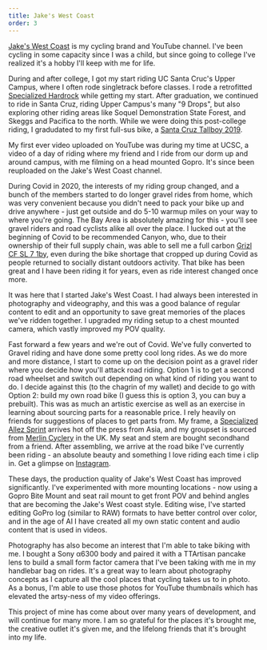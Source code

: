 ```yaml
---
title: Jake's West Coast
order: 3
---
```


[Jake's West Coast](https://www.youtube.com/@jakeswestcoast) is my cycling brand and YouTube channel. I've been cycling in some capacity since I was a child, but since going to college I've realized it's a hobby I'll keep with me for life.

During and after college, I got my start riding UC Santa Cruc's Upper Campus, where I often rode singletrack before classes. I rode a retrofitted [Specialized Hardrock](https://www.bicyclebluebook.com/value-guide/1998%20Specialized%20Hardrock%20Classic) while getting my start. After graduation, we continued to ride in Santa Cruz, riding Upper Campus's many "9 Drops", but also exploring other riding areas like Soquel Demonstration State Forest, and Skeggs and Pacifica to the north. While we were doing this post-college riding, I gradudated to my first full-sus bike, a [Santa Cruz Tallboy 2019](https://www.vitalmtb.com/product/guide/Bikes,3/Santa-Cruz/Tallboy-Carbon-C-S,23477).

My first ever video uploaded on YouTube was during my time at UCSC, a video of a day of riding where my friend and I ride from our dorm up and around campus, with me filming on a head mounted Gopro. It's since been reuploaded on the Jake's West Coast channel.

During Covid in 2020, the interests of my riding group changed, and a bunch of the members started to do longer gravel rides from home, which was very convenient because you didn't need to pack your bike up and drive anywhere - just get outside and do 5-10 warmup miles on your way to where you're going. The Bay Area is absolutely amazing for this - you'll see gravel riders and road cyclists alike all over the place. I lucked out at the beginning of Covid to be recommended Canyon, who, due to their ownership of their full supply chain, was able to sell me a full carbon [Grizl CF SL 7 1by](https://www.canyon.com/en-us/outlet-bikes/gravel-bikes/grizl-cf-sl-7-1by/2849.html), even during the bike shortage that cropped up during Covid as people returned to socially distant outdoors activity. That bike has been great and I have been riding it for years, even as ride interest changed once more.

It was here that I started Jake's West Coast. I had always been interested in photography and videography, and this was a good balance of regular content to edit and an opportunity to save great memories of the places we've ridden together. I upgraded my riding setup to a chest mounted camera, which vastly improved my POV quality.

Fast forward a few years and we're out of Covid. We've fully converted to Gravel riding and have done some pretty cool long rides. As we do more and more distance, I start to come up on the decision point as a gravel rider where you decide how you'll attack road riding. Option 1 is to get a second road wheelset and switch out depending on what kind of riding you want to do. I decide against this (to the chagrin of my wallet) and decide to go with Option 2: build my own road bike (I guess this is option 3, you can buy a prebuilt). This was as much an artistic exercise as well as an exercise in learning about sourcing parts for a reasonable price. I rely heavily on friends for suggestions of places to get parts from. My frame, a [Specialized Allez Sprint](https://www.specialized.com/us/en/allez-sprint) arrives hot off the press from Asia, and my groupset is sourced from [Merlin Cyclery](https://www.merlincycles.com/en-us/) in the UK. My seat and stem are bought secondhand from a friend. After assembling, we arrive at the road bike I've currently been riding - an absolute beauty and something I love riding each time i clip in. Get a glimpse on [Instagram](https://instagram.com/jakeswestcoast).

These days, the production quality of Jake's West Coast has improved significantly. I've experimented with more mounting locations - now using a Gopro Bite Mount and seat rail mount to get front POV and behind angles that are becoming the Jake's West coast style. Editing wise, I've started editing GoPro log (similar to RAW) formats to have better control over color, and in the age of AI I have created all my own static content and audio content that is used in videos.

Photography has also become an interest that I'm able to take biking with me. I bought a Sony α6300 body and paired it with a TTArtisan pancake lens to build a small form factor camera that I've been taking with me in my handlebar bag on rides. It's a great way to learn about photography concepts as I capture all the cool places that cycling takes us to in photo. As a bonus, I'm able to use those photos for YouTube thumbnails which has elevated the artsy-ness of my video offerings.

This project of mine has come about over many years of development, and will continue for many more. I am so grateful for the places it's brought me, the creative outlet it's given me, and the lifelong friends that it's brought into my life.

